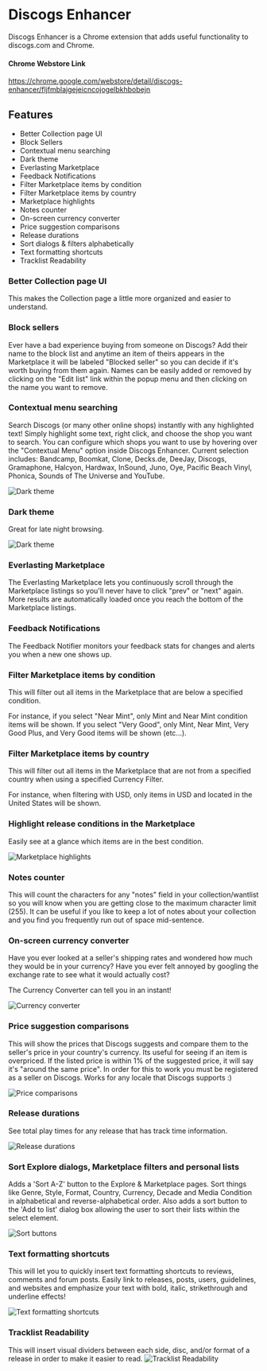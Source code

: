 # Discogs Enhancer
Discogs Enhancer is a Chrome extension that adds useful functionality to discogs.com and Chrome.

#### Chrome Webstore Link
<https://chrome.google.com/webstore/detail/discogs-enhancer/fljfmblajgejeicncojogelbkhbobejn>

## Features

* Better Collection page UI
* Block Sellers
* Contextual menu searching
* Dark theme
* Everlasting Marketplace
* Feedback Notifications
* Filter Marketplace items by condition
* Filter Marketplace items by country
* Marketplace highlights
* Notes counter
* On-screen currency converter
* Price suggestion comparisons
* Release durations
* Sort dialogs & filters alphabetically
* Text formatting shortcuts
* Tracklist Readability

### Better Collection page UI
This makes the Collection page a little more organized and easier to understand.

### Block sellers
Ever have a bad experience buying from someone on Discogs? Add their name to the block list and anytime an item of theirs appears in the Marketplace it will be labeled "Blocked seller" so you can decide if it's worth buying from them again. Names can be easily added or removed by clicking on the "Edit list" link within the popup menu and then clicking on the name you want to remove.

### Contextual menu searching
Search Discogs (or many other online shops) instantly with any highlighted text! Simply highlight some text, right click, and choose the shop you want to search. You can configure which shops you want to use by hovering over the "Contextual Menu" option inside Discogs Enhancer. Current selection includes: Bandcamp, Boomkat, Clone, Decks.de, DeeJay, Discogs, Gramaphone, Halcyon, Hardwax, InSound, Juno, Oye, Pacific Beach Vinyl, Phonica, Sounds of The Universe and YouTube.

![Dark theme](http://www.msalcido.com/discogs-enhancer/fancypants/chrome-shots/contextual-menu.png?raw=true "Contextual menu preview")

### Dark theme
Great for late night browsing.

![Dark theme](http://www.msalcido.com/discogs-enhancer/fancypants/chrome-shots/dark-theme.png?raw=true "Dark theme preview")

### Everlasting Marketplace
The Everlasting Marketplace lets you continuously scroll through the Marketplace listings so you'll never have to click "prev" or "next" again.
More results are automatically loaded once you reach the bottom of the Marketplace listings.

### Feedback Notifications
The Feedback Notifier monitors your feedback stats for changes and alerts you when a new one shows up.

### Filter Marketplace items by condition
This will filter out all items in the Marketplace that are below a specified condition.

For instance, if you select "Near Mint", only Mint and Near Mint condition items will be shown. If you select "Very Good", only Mint, Near Mint, Very Good Plus, and Very Good items will be shown (etc...).

### Filter Marketplace items by country
This will filter out all items in the Marketplace that are not from a specified country when using a specified Currency Filter.

For instance, when filtering with USD, only items in USD and located in the United States will be shown.

### Highlight release conditions in the Marketplace
Easily see at a glance which items are in the best condition.

![Marketplace highlights](http://www.msalcido.com/discogs-enhancer/fancypants/chrome-shots/marketplace-highlights.png?raw=true "Marketplace Highlights preview")

### Notes counter
This will count the characters for any "notes" field in your collection/wantlist so you will know when you are getting close to the maximum character limit (255). It can be useful if you like to keep a lot of notes about your collection and you find you frequently run out of space mid-sentence.

### On-screen currency converter
Have you ever looked at a seller's shipping rates and wondered how much they would be in your currency? Have you ever felt annoyed by googling the exchange rate to see what it would actually cost?

The Currency Converter can tell you in an instant!

![Currency converter](http://www.msalcido.com/discogs-enhancer/fancypants/chrome-shots/currency-converter.png?raw=true "Currency converter preview")

### Price suggestion comparisons
This will show the prices that Discogs suggests and compare them to the seller's price in your country's currency. Its useful for seeing if an item is overpriced. If the listed price is within 1% of the suggested price, it will say it's "around the same price". In order for this to work you must be registered as a seller on Discogs. Works for any locale that Discogs supports :)

![Price comparisons](http://www.msalcido.com/discogs-enhancer/fancypants/chrome-shots/price-comparisons.png?raw=true "Price comparisons preview")

### Release durations
See total play times for any release that has track time information.

![Release durations](http://www.msalcido.com/discogs-enhancer/fancypants/chrome-shots/release-durations.png?raw=true "Release duration preview")

### Sort Explore dialogs, Marketplace filters and personal lists
Adds a 'Sort A-Z' button to the Explore & Marketplace pages. Sort things like Genre, Style, Format, Country, Currency, Decade and Media Condition in alphabetical and reverse-alphabetical order. Also adds a sort button to the 'Add to list' dialog box allowing the user to sort their lists within the select element.

![Sort buttons](http://www.msalcido.com/discogs-enhancer/fancypants/chrome-shots/sort-buttons.png?raw=true "Sorting preview")

### Text formatting shortcuts
This will let you to quickly insert text formatting shortcuts to reviews, comments and forum posts. Easily link to releases, posts, users, guidelines, and websites and emphasize your text with bold, italic, strikethrough and underline effects!

![Text formatting shortcuts](http://i.imgur.com/DCAQfeB.gif?raw=true "Text formatting shortcuts")

### Tracklist Readability
This will insert visual dividers between each side, disc, and/or format of a release in order to make it easier to read.
![Tracklist Readability](http://i.imgur.com/X6UBhFU.gifv)

